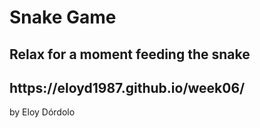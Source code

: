 <h1>Snake Game</h1>

<h2>Relax for a moment feeding the snake<h2>

<h2>https://eloyd1987.github.io/week06/</h2>




<p>by Eloy Dórdolo</p>